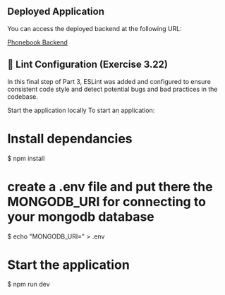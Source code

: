 ## Deployed Application

You can access the deployed backend at the following URL:

[Phonebook Backend](https://phonebook-database-1.onrender.com)  

## 🧹 Lint Configuration (Exercise 3.22)

In this final step of Part 3, ESLint was added and configured to ensure consistent code style and detect potential bugs and bad practices in the codebase.

Start the application locally
To start an application:

# Install dependancies
$ npm install

# create a .env file and put there the MONGODB_URI for connecting to your mongodb database
$ echo "MONGODB_URI=<YOUR-MONGODB-URI>" > .env

# Start the application
$ npm run dev